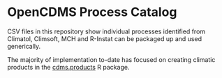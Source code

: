 # OpenCDMS Process Catalog

CSV files in this repository show individual processes identified from Climatol, Climsoft, MCH and R-Instat can be packaged up and used generically.

The majority of implementation to-date has focused on creating climatic products in the [cdms.products](https://github.com/opencdms-processes/cdms.products) R package.
